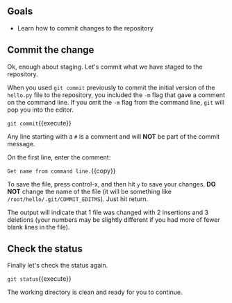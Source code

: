 ## Goals

* Learn how to commit changes to the repository

## Commit the change

Ok, enough about staging.  Let's commit what we have staged to the
repository.

When you used `git commit` previously to commit the initial version
of the `hello.py` file to the repository, you included the `-m` flag
that gave a comment on the command line.  If you omit the `-m` flag
from the command line, `git` will pop you into the editor.

`git commit`{{execute}}

Any line starting with a `#` is a comment and will **NOT** be part
of the commit message.

On the first line, enter the comment:

`Get name from command line.`{{copy}}

To save the file, press control-x, and then hit `y` to save your changes.
**DO NOT** change the name of the file (it will be something like
  `/root/hello/.git/COMMIT_EDITMS`).  Just hit return.


The output will indicate that 1 file was changed with 2 insertions and 3
deletions (your numbers may be slightly different if you had more of
fewer blank lines in the file).

## Check the status

Finally let's check the status again.

`git status`{{execute}}

The working directory is clean and ready for you to continue.
